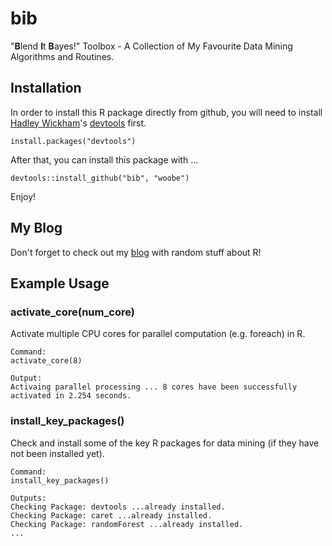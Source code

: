 bib
===

"**B**lend **I**t **B**ayes!" Toolbox - A Collection of My Favourite Data Mining Algorithms and Routines.


## Installation

In order to install this R package directly from github, you will need to install [Hadley Wickham](http://had.co.nz/)'s [devtools](http://cran.r-project.org/web/packages/devtools/index.html) first.

```
install.packages("devtools")
```

After that, you can install this package with ...

```
devtools::install_github("bib", "woobe")
```

Enjoy!

## My Blog

Don't forget to check out my [blog](http://blenditbayes.blogspot.co.uk/search/label/R) with random stuff about R!

## Example Usage


### activate_core(num_core)

Activate multiple CPU cores for parallel computation (e.g. foreach) in R.

```
Command:
activate_core(8)
```
```
Output:
Activaing parallel processing ... 8 cores have been successfully activated in 2.254 seconds.
```

### install_key_packages()

Check and install some of the key R packages for data mining (if they have not been installed yet).

```
Command:
install_key_packages()
```
```
Outputs:
Checking Package: devtools ...already installed.
Checking Package: caret ...already installed.
Checking Package: randomForest ...already installed.
... 
```




